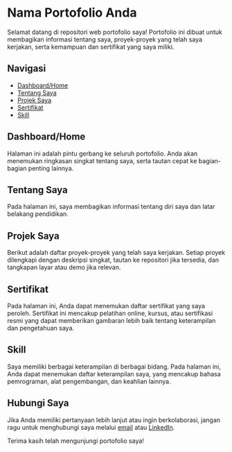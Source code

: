 # Nama Portofolio Anda

Selamat datang di repositori web portofolio saya! Portofolio ini dibuat untuk membagikan informasi tentang saya, proyek-proyek yang telah saya kerjakan, serta kemampuan dan sertifikat yang saya miliki.

## Navigasi

- [Dashboard/Home](#dashboardhome)
- [Tentang Saya](#tentang-saya)
- [Projek Saya](#projek-saya)
- [Sertifikat](#sertifikat)
- [Skill](#skill)

## Dashboard/Home

Halaman ini adalah pintu gerbang ke seluruh portofolio. Anda akan menemukan ringkasan singkat tentang saya, serta tautan cepat ke bagian-bagian penting lainnya.

## Tentang Saya

Pada halaman ini, saya membagikan informasi tentang diri saya dan latar belakang pendidikan.

## Projek Saya

Berikut adalah daftar proyek-proyek yang telah saya kerjakan. Setiap proyek dilengkapi dengan deskripsi singkat, tautan ke repositori jika tersedia, dan tangkapan layar atau demo jika relevan.

## Sertifikat

Pada halaman ini, Anda dapat menemukan daftar sertifikat yang saya peroleh. Sertifikat ini mencakup pelatihan online, kursus, atau sertifikasi resmi yang dapat memberikan gambaran lebih baik tentang keterampilan dan pengetahuan saya.

## Skill

Saya memiliki berbagai keterampilan di berbagai bidang. Pada halaman ini, Anda dapat menemukan daftar keterampilan saya, yang mencakup bahasa pemrograman, alat pengembangan, dan keahlian lainnya.

## Hubungi Saya

Jika Anda memiliki pertanyaan lebih lanjut atau ingin berkolaborasi, jangan ragu untuk menghubungi saya melalui [email](mailto:email@domain.com) atau [LinkedIn](https://www.linkedin.com/in/nama-anda).

Terima kasih telah mengunjungi portofolio saya!
